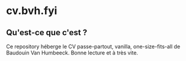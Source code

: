 # cv.bvh.fyi

## Qu'est-ce que c'est ?

Ce repository héberge le CV passe-partout, vanilla, one-size-fits-all de Baudouin Van Humbeeck. 
Bonne lecture et à très vite.

